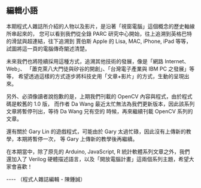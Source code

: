 ## 編輯小語

本期程式人雜誌所介紹的人物以及影片，是沿著「視窗電腦」這個概念的歷史軸線所串起來的，
您可以看到我們從全錄 PARC 研究中心開始，往上追溯到英格巴特的滑鼠與超連結，往下追溯到
賈伯斯 Apple 的 Lisa, MAC, iPhone, iPad 等等，試圖將這一頁的電腦傳奇闡述清楚。

未來我們也將陸續採用這種方式，追溯其他技術的發展，像是「網路 Internet、Web」、
「蕭克萊八大門徒與矽谷的開創」、「台灣電子產業與 IBM PC 之發展」等等，
希望透過這樣的方式逐步將科技史用「文章+影片」的方式，生動的呈現出來。

另外、必須像讀者說抱歉的是，上期我們刊載的 OpenCV 內容與程式，由於程式碼是較舊的 1.0 版，
而作者 Da Wang 最近太忙無法為我們更新版本，因此該系列文章將暫停刊出，等待 Da Wang 兄有空的
時候，再來繼續刊載 OpenCV 系列的文章。

還有關於 Gary Lin 的遊戲程式，可能由於 Gary 太過忙碌，因此沒有上傳新的教學，本期將暫停一次，
等 Gary 上傳新的教學後再繼續。

在本期當中，除了原先的 Arduino, JavaScript, R 統計軟體系列文章之外，我們還加入了 Verilog 
硬體描述語言，以及「開放電腦計畫」這兩個系列主題，希望大家會喜歡！

---- （程式人雜誌編輯 - 陳鍾誠）
                       